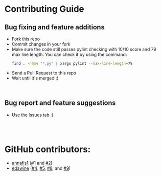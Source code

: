 # Contributing Guide

## Bug fixing and feature additions
- Fork this repo
- Commit changes in your fork
- Make sure the code still passes pylint checking
  with 10/10 score and 79 max line length.
  You can check it by using the command:
  ```bash
  find . -name '*.py' | xargs pylint --max-line-length=79
  ```
- Send a Pull Request to this repo
- Wait until it's merged :)

<br>

## Bug report and feature suggestions
- Use the Issues tab ;)

<br>
<br>

# GitHub contributors:
- [annafis1](https://github.com/annafis1)
  ([#1](https://github.com/laymonage/AidenBot/pull/1) and
   [#2](https://github.com/laymonage/AidenBot/pull/2))
- [edawine](https://github.com/edawine)
  ([#4](https://github.com/laymonage/AidenBot/issues/4),
   [#5](https://github.com/laymonage/AidenBot/issues/5),
   [#8](https://github.com/laymonage/AidenBot/issues/8), and
   [#9](https://github.com/laymonage/AidenBot/issues/9))
